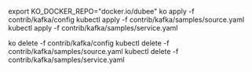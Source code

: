 export KO_DOCKER_REPO="docker.io/dubee"
ko apply -f contrib/kafka/config
kubectl apply -f contrib/kafka/samples/source.yaml
kubectl apply -f contrib/kafka/samples/service.yaml

ko delete -f contrib/kafka/config
kubectl delete -f contrib/kafka/samples/source.yaml
kubectl delete -f contrib/kafka/samples/service.yaml